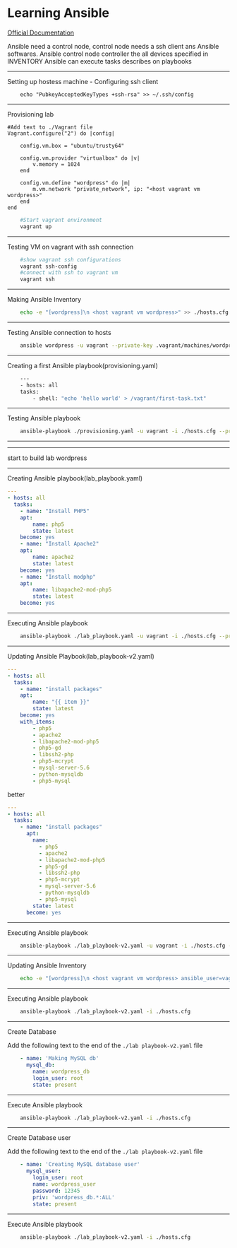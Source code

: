 # Learning Ansible

[Official Documentation](https://docs.ansible.com/ansible/latest/getting_started/index.html)

Ansible need a control node, control node needs a ssh client ans Ansible softwares.
Ansible control node controller the all devices specified in INVENTORY
Ansible can execute tasks describes on playbooks

---
Setting up hostess machine
    - Configuring ssh client

```shell
    echo "PubkeyAcceptedKeyTypes +ssh-rsa" >> ~/.ssh/config
```

---
Provisioning lab

```text
#Add text to ./Vagrant file
Vagrant.configure("2") do |config|

    config.vm.box = "ubuntu/trusty64"

    config.vm.provider "virtualbox" do |v|
        v.memory = 1024
    end

    config.vm.define "wordpress" do |m|
        m.vm.network "private_network", ip: "<host vagrant vm wordpress>"
    end
end
```

```bash
    #Start vagrant environment
    vagrant up
```

---
Testing VM on vagrant with ssh connection

```bash
    #show vagrant ssh configurations
    vagrant ssh-config
    #connect with ssh to vagrant vm
    vagrant ssh
```

---
Making Ansible Inventory

```bash
    echo -e "[wordpress]\n <host vagrant vm wordpress>" >> ./hosts.cfg
```

---
Testing Ansible connection to hosts

```bash
    ansible wordpress -u vagrant --private-key .vagrant/machines/wordpress/virtualbox/private_key -i ./hosts.cfg -m shell -a 'echo Hello, World'
```

---
Creating a first Ansible playbook(provisioning.yaml)

```bash
    ---
    - hosts: all
    tasks:
        - shell: "echo 'hello world' > /vagrant/first-task.txt"
```

---
Testing Ansible playbook

```bash
    ansible-playbook ./provisioning.yaml -u vagrant -i ./hosts.cfg --private-key ./.vagrant/machines/wordpress/virtualbox/private_key
```

---
---
start to build lab wordpress

---
Creating Ansible playbook(lab_playbook.yaml)

```yaml
---
- hosts: all
  tasks:
    - name: "Install PHP5"
    apt:
        name: php5
        state: latest
    become: yes
    - name: "Install Apache2"
    apt:
        name: apache2
        state: latest
    become: yes
    - name: "Install modphp"
    apt:
        name: libapache2-mod-php5
        state: latest
    become: yes
```

---
Executing Ansible playbook

```bash
    ansible-playbook ./lab_playbook.yaml -u vagrant -i ./hosts.cfg --private-key ./.vagrant/machines/wordpress/virtualbox/private_key
```

---
Updating Ansible Playbook(lab_playbook-v2.yaml)

```yaml
---
- hosts: all
  tasks:
    - name: "install packages"
    apt:
        name: "{{ item }}"
        state: latest
    become: yes
    with_items:
        - php5
        - apache2
        - libapache2-mod-php5
        - php5-gd
        - libssh2-php
        - php5-mcrypt
        - mysql-server-5.6
        - python-mysqldb
        - php5-mysql
```

better

```yaml
---
- hosts: all
  tasks:
    - name: "install packages"
      apt:
        name:
          - php5
          - apache2
          - libapache2-mod-php5
          - php5-gd
          - libssh2-php
          - php5-mcrypt
          - mysql-server-5.6
          - python-mysqldb
          - php5-mysql
        state: latest
      become: yes
```

---
Executing Ansible playbook

```bash
    ansible-playbook ./lab_playbook-v2.yaml -u vagrant -i ./hosts.cfg --private-key ./.vagrant/machines/wordpress/virtualbox/private_key
```

---
Updating Ansible Inventory

```bash
    echo -e "[wordpress]\n <host vagrant vm wordpress> ansible_user=vagrant ansible_ssh_private_key_file='./.vagrant/machines/wordpress/virtualbox/private_key'" >> ./hosts.cfg
```

---
Executing Ansible playbook

```bash
    ansible-playbook ./lab_playbook-v2.yaml -i ./hosts.cfg
```

---
Create Database

Add the following text to the end of the `./lab playbook-v2.yaml` file

```yaml
    - name: 'Making MySQL db'
      mysql_db: 
        name: wordpress_db
        login_user: root
        state: present
```

---
Execute Ansible playbook

```bash
    ansible-playbook ./lab_playbook-v2.yaml -i ./hosts.cfg
```

---
Create Database user

Add the following text to the end of the `./lab playbook-v2.yaml` file

```yaml
    - name: 'Creating MySQL database user'
      mysql_user:
        login_user: root
        name: wordpress_user
        password: 12345
        priv: 'wordpress_db.*:ALL'
        state: present
```

---
Execute Ansible playbook

```bash
    ansible-playbook ./lab_playbook-v2.yaml -i ./hosts.cfg
```


